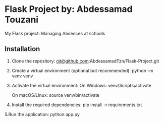 # Flask Project by: Abdessamad Touzani
My Flask project: Managing Absences at schools
## Installation

1. Clone the repository:
   git@github.com:AbdessamadTzn/Flask-Project.git

2. Create a virtual environment (optional but recommended):
  python -m venv venv

3. Activate the virtual environment:
    On Windows:
      venv\Scripts\activate

    On macOS/Linux:
      source venv/bin/activate

4. Install the required dependencies:
  pip install -r requirements.txt

5.Run the application:
  python app.py
